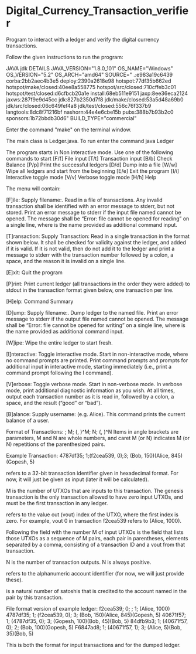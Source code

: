 # Digital_Currency_Transaction_verifier

Program to interact with a ledger and verify the digital currency transactions.

Follow the given instructions to run the program:

JAVA jdk DETAILS JAVA_VERSION="1.8.0_101" OS_NAME="Windows" OS_VERSION="5.2" OS_ARCH="amd64" SOURCE=" .:e983a19c6439 corba:2bb2aec4b3e5 deploy:2390a2618e98 hotspot:77df35b662ed hotspot/make/closed:40ee8a558775 hotspot/src/closed:710cffeb3c01 hotspot/test/closed:d6cfbcb20a1e install:68eb511e9151 jaxp:8ee36eca2124 jaxws:287f9e9d45cc jdk:827b2350d7f8 jdk/make/closed:53a5d48a69b0 jdk/src/closed:06c649fef4a8 jdk/test/closed:556c76f337b9 langtools:8dc8f71216bf nashorn:44e4e6cbe15b pubs:388b7b93b2c0 sponsors:1b72bbdb30d6" BUILD_TYPE="commercial"

Enter the command "make" on the terminal window.

The main class is Ledger.java. To run enter the command java Ledger

The program starts in Non interactive mode. Use one of the following commands to start [F/f] File input [T/t] Transaction input [B/b] Check Balance [P/p] Print the successful ledgers [D/d] Dump into a file [W/w] Wipe all ledgers and start from the beginning [E/e] Exit the program [I/i] Interactive toggle mode [V/v] Verbose toggle mode [H/h] Help

The menu will contain:

[F]ile: Supply filename:. Read in a file of transactions. Any invalid transaction shall be identified with an error message to stderr, but not stored. Print an error message to stderr if the input file named cannot be opened. The message shall be “Error: file cannot be opened for reading” on a single line, where is the name provided as additional command input.

[T]ransaction: Supply Transaction: Read in a single transaction in the format shown below. It shall be checked for validity against the ledger, and added if it is valid. If it is not valid, then do not add it to the ledger and print a message to stderr with the transaction number followed by a colon, a space, and the reason it is invalid on a single line.

[E]xit: Quit the program

[P]rint: Print current ledger (all transactions in the order they were added) to stdout in the transaction format given below, one transaction per line.

[H]elp: Command Summary

[D]ump: Supply filename:. Dump ledger to the named file. Print an error message to stderr if the output file named cannot be opened. The message shall be “Error: file cannot be opened for writing” on a single line, where is the name provided as additional command input.

[W]ipe: Wipe the entire ledger to start fresh.

[I]nteractive: Toggle interactive mode. Start in non-interactive mode, where no command prompts are printed. Print command prompts and prompts for additional input in interactive mode, starting immediately (i.e., print a command prompt following the I command).

[V]erbose: Toggle verbose mode. Start in non-verbose mode. In verbose mode, print additional diagnostic information as you wish. At all times, output each transaction number as it is read in, followed by a colon, a space, and the result (“good” or “bad”).

[B]alance: Supply username: (e.g. Alice). This command prints the current balance of a user.

Format of Transactions: ; M; (, )^M; N; (, )^N Items in angle brackets are parameters, M and N are whole numbers, and caret M (or N) indicates M (or N) repetitions of the parenthesized pairs.

Example Transaction: 4787df35; 1;(f2cea539, 0);3; (Bob, 150)(Alice, 845)(Gopesh, 5)

refers to a 32-bit transaction identifier given in hexadecimal format. For now, it will just be given as input (later it will be calculated).

M is the number of UTXOs that are inputs to this transaction. The genesis transaction is the only transaction allowed to have zero input UTXOs, and must be the first transaction in any ledger.

refers to the value out (vout) index of the UTXO, where the first index is zero. For example, vout 0 in transaction f2cea539 refers to (Alice, 1000).

Following the field with the number M of input UTXOs is the field that lists those UTXOs as a sequence of M pairs, each pair in parentheses, elements separated by a comma, consisting of a transaction ID and a vout from that transaction.

N is the number of transaction outputs. N is always positive.

refers to the alphanumeric account identifier (for now, we will just provide these).

is a natural number of satoshis that is credited to the account named in the pair by this transaction.

File format version of example ledger: f2cea539; 0; ; 1; (Alice, 1000) 4787df35; 1; (f2cea539, 0); 3; (Bob, 150)(Alice, 845)(Gopesh, 5) 40671f57; 1; (4787df35, 0); 3; (Gopesh, 100)(Bob, 45)(Bob, 5) 84dfb9b3; 1; (40671f57, 0); 2; (Bob, 100)(Gopesh, 5) F6847ad8; 1; (40671f57, 1); 3; (Alice, 5)(Bob, 35)(Bob, 5)

This is both the format for input transactions and for the dumped ledger.

